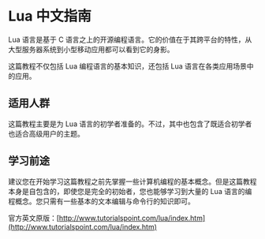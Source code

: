 # Lua 中文指南 

Lua 语言是基于 C 语言之上的开源编程语言。它的价值在于其跨平台的特性，从大型服务器系统到小型移动应用都可以看到它的身影。
  
这篇教程不仅包括 Lua 编程语言的基本知识，还包括 Lua 语言在各类应用场景中的应用。  

## 适用人群  

这篇教程主要是为 Lua 语言的初学者准备的。不过，其中也包含了既适合初学者也适合高级用户的主题。  

## 学习前途  

建议您在开始学习这篇教程之前先掌握一些计算机编程的基本概念。但是这篇教程本身是自包含的，即使您是完全的初始者，您也能够学习到大量的 Lua 语言的编程概念。您只需有一些基本的文本编辑与命令行的知识即可。  

官方英文原版：[http://www.tutorialspoint.com/lua/index.htm](http://www.tutorialspoint.com/lua/index.htm) 
